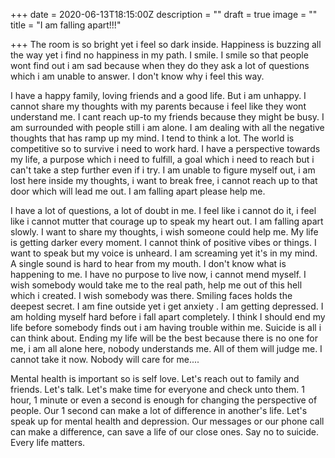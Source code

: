 +++
date = 2020-06-13T18:15:00Z
description = ""
draft = true
image = ""
title = "I am falling apart!!!"

+++
The room is so bright  yet i feel so dark inside. Happiness is buzzing all the way yet i find no happiness in my path. I smile. I smile so that people wont find out i am sad because when they do they ask a lot of questions which i am unable to answer. I don't know why i feel this way. 

I have a happy family, loving friends and a good life. But i am unhappy. I cannot share my thoughts with my parents because i feel like they wont understand me. I cant reach up-to my friends because they might be busy. I am surrounded with people still i am alone. I am dealing with all the negative thoughts that has ramp up my mind. I tend to think a lot. The world is competitive so to survive i need to work hard. I have a perspective towards my life, a purpose which i need to fulfill, a goal which i need to reach but i can't take a step further even if i try. I am unable to figure myself out, i am lost here inside my thoughts, i want to break free, i cannot reach up to that door which will lead me out. I am falling apart please help me.

I have a lot of questions, a lot of doubt in me. I feel like i cannot do it, i feel like i cannot mutter that courage up to speak my heart out. I am falling apart slowly. I want to share my thoughts, i wish someone could help me. My life is getting darker every moment. I cannot think of positive vibes or things. I want to speak but my voice is unheard. I am screaming yet it's in my mind. A single sound is hard to hear from my mouth. I don't know what is happening to me. I have no purpose to live now, i cannot mend myself. I wish somebody would take me to the real path, help me out of this hell which i created. I wish somebody was there. Smiling faces holds the deepest secret. I am fine outside yet i get anxiety . I am getting depressed. I am holding myself hard before i fall apart completely. I think I should end my life before somebody finds out i am having trouble within me. Suicide is all i can think about. Ending my life will be the best because there is no one for me, i am all alone here, nobody understands me. All of them will judge me. I cannot take it now. Nobody will care for me....

Mental health is important so is self love. Let's reach out to family and friends. Let's talk. Let's make time for everyone and check unto them. 1 hour, 1 minute or even a second is enough for changing the perspective of people. Our 1 second can make a lot of difference in another's life. Let's speak up for mental health and depression.  Our messages or our phone call can make a difference, can save a life of our close ones. Say no to suicide. Every life matters. 

  